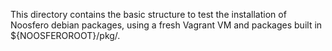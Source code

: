 This directory contains the basic structure to test the installation of
Noosfero debian packages, using a fresh Vagrant VM and packages built in
${NOOSFEROROOT}/pkg/.
